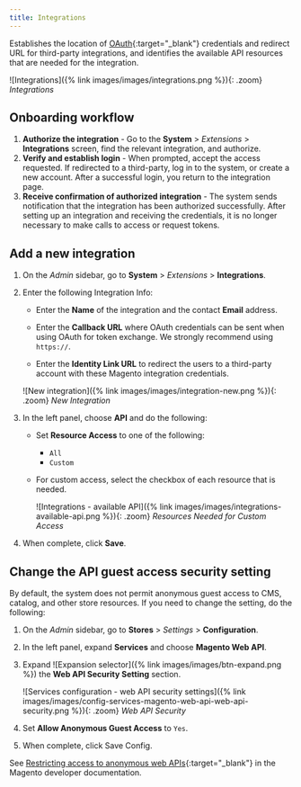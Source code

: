 ```yaml
---
title: Integrations
---
```


Establishes the location of [OAuth][1]{:target="_blank"} credentials and redirect URL for third-party integrations, and identifies the available API resources that are needed for the integration.

![Integrations]({% link images/images/integrations.png %}){: .zoom}
_Integrations_

## Onboarding workflow

1. **Authorize the integration** - Go to the **System** > _Extensions_ > **Integrations** screen, find the relevant integration, and authorize.
1. **Verify and establish login** - When prompted, accept the access requested. If redirected to a third-party, log in to the system, or create a new account. After a successful login, you return to the integration page.
1. **Receive confirmation of authorized integration** - The system sends notification that the integration has been authorized successfully. After setting up an integration and receiving the credentials, it is no longer necessary to make calls to access or request tokens.

## Add a new integration

1. On the _Admin_ sidebar, go to **System** > _Extensions_ > **Integrations**.

1. Enter the following Integration Info:

    - Enter the **Name** of the integration and the contact **Email** address.

    - Enter the **Callback URL** where OAuth credentials can be sent when using OAuth for token exchange. We strongly recommend using `https://`.

    - Enter the **Identity Link URL** to redirect the users to a third-party account with these Magento integration credentials.

    ![New integration]({% link images/images/integration-new.png %}){: .zoom}
    _New Integration_

1. In the left panel, choose **API** and do the following:

    - Set **Resource Access** to one of the following:

        - `All`
        - `Custom`

    - For custom access, select the checkbox of each resource that is needed.

        ![Integrations - available API]({% link images/images/integrations-available-api.png %}){: .zoom}
        _Resources Needed for Custom Access_

1. When complete, click **Save**.

## Change the API guest access security setting

By default, the system does not permit anonymous guest access to CMS, catalog, and other store resources. If you need to change the setting, do the following:

1. On the _Admin_ sidebar, go to **Stores** > _Settings_ > **Configuration**.

1. In the left panel, expand **Services** and choose **Magento Web API**.

1. Expand ![Expansion selector]({% link images/images/btn-expand.png %}) the **Web API Security Setting** section.

    ![Services configuration - web API security settings]({% link images/images/config-services-magento-web-api-web-api-security.png %}){: .zoom}
    _Web API Security_

1. Set **Allow Anonymous Guest Access** to `Yes`.

1. When complete, click <span class="btn">Save Config</span>.

See [Restricting access to anonymous web APIs][2]{:target="_blank"} in the Magento developer documentation.

[1]: http://devdocs.magento.com/guides/v2.3/get-started/authentication/gs-authentication-oauth.html
[2]: http://devdocs.magento.com/guides/v2.3/rest/anonymous-api-security.html
